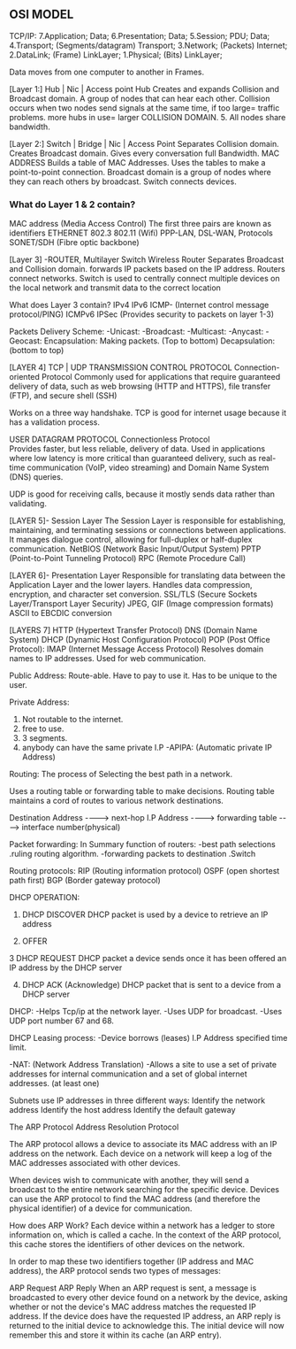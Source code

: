 <h2> OSI MODEL </h2>
TCP/IP:
7.Application;                                    	 Data;  
6.Presentation;                                   	 Data;
5.Session;                 PDU;                    	 Data;
4.Transport;            (Segments/datagram)   	    Transport;
3.Network;               (Packets)                  Internet;     
2.DataLink;               (Frame)             		LinkLayer;      
1.Physical;                (Bits)              		LinkLayer;

Data moves from one computer to another in Frames.

[Layer 1:]  Hub | Nic | Access point
Hub Creates and expands Collision and Broadcast domain. 
A group of nodes that can hear each other.
Collision occurs when two nodes send signals at the same time, if too large= traffic problems. 
 more hubs in use= larger COLLISION DOMAIN.
5. All nodes share bandwidth.

[Layer 2:]   Switch | Bridge | Nic | Access Point
 Separates Collision domain.
 Creates Broadcast domain.
 Gives every conversation full Bandwidth.
 MAC ADDRESS
 Builds a table of MAC Addresses. 
 Uses the tables to make a point-to-point connection.
 Broadcast domain is a group of nodes where they can reach      others by broadcast.
 Switch connects devices.


<h3> What do Layer 1 & 2 contain?</h3>

MAC address (Media Access Control)   The first three pairs are known as identifiers
ETHERNET 802.3 
802.11 (Wifi)
PPP-LAN, DSL-WAN, Protocols
SONET/SDH (Fibre optic backbone)



[Layer 3]  -ROUTER, Multilayer Switch Wireless Router
Separates Broadcast and Collision domain.
forwards IP packets based on the IP address. 
Routers connect networks.
Switch is used to centrally connect multiple devices on the local network and transmit data to the correct location


What does Layer 3 contain?
IPv4
IPv6
ICMP- (Internet control message protocol/PING)
ICMPv6
IPSec (Provides security to packets on layer 1-3)

Packets Delivery Scheme:
-Unicast:
-Broadcast:
-Multicast:
-Anycast:
-Geocast:
Encapsulation: Making packets. (Top to bottom)
Decapsulation: (bottom to top)

[LAYER 4]  TCP | UDP
TRANSMISSION CONTROL PROTOCOL 
Connection-oriented Protocol
Commonly used for applications that require guaranteed delivery of data, such as web browsing (HTTP and HTTPS), file transfer (FTP), and secure shell (SSH)

Works on a three way handshake.
TCP is good for internet usage because it has a validation process.

USER DATAGRAM PROTOCOL
Connectionless Protocol  
Provides faster, but less reliable, delivery of data.
Used in applications where low latency is more critical than guaranteed delivery, such as real-time communication (VoIP, video streaming) and Domain Name System (DNS) queries.

UDP is good for receiving calls, 
because it mostly sends data rather than validating.


[LAYER 5]- Session Layer 
The Session Layer is responsible for establishing, maintaining, and terminating sessions or connections between applications.
It manages dialogue control, allowing for full-duplex or half-duplex communication.
NetBIOS (Network Basic Input/Output System)
PPTP (Point-to-Point Tunneling Protocol)
RPC (Remote Procedure Call)



[LAYER 6]- Presentation Layer 
Responsible for translating data between the Application Layer and the lower layers.
Handles data compression, encryption, and character set conversion.
SSL/TLS (Secure Sockets Layer/Transport Layer Security)
JPEG, GIF (Image compression formats)
ASCII to EBCDIC conversion



[LAYERS  7] 
HTTP (Hypertext Transfer Protocol)
DNS (Domain Name System)
DHCP (Dynamic Host Configuration Protocol)
POP (Post Office Protocol):
IMAP (Internet Message Access Protocol)
Resolves domain names to IP addresses.
Used for web communication.





Public Address:
Route-able.
Have to pay to use it.
Has to be unique to the user.

Private Address:
1. Not routable to the internet.
2. free to use.
3. 3 segments.
4. anybody can have the same private I.P
-APIPA: (Automatic private IP Address)

Routing: 
The process of Selecting the best path in a network.

Uses a routing table or forwarding table to make decisions. 
 Routing table maintains a cord of routes to various network destinations.

Destination Address ----> next-hop I.P Address ----> forwarding table  ----> interface number(physical)

Packet forwarding:
In Summary function of routers:
-best path selections
.ruling routing algorithm.
-forwarding packets to destination
.Switch

Routing protocols:
RIP (Routing information protocol)
OSPF (open shortest path first)
BGP (Border gateway protocol)



DHCP OPERATION:

1. DHCP DISCOVER
DHCP packet is used by a device to retrieve an IP address

2. OFFER

3 DHCP REQUEST
DHCP packet a device sends once it has been offered an IP address by the DHCP server

4. DHCP ACK (Acknowledge)
DHCP packet that is sent to a device from a DHCP server


DHCP:
-Helps Tcp/ip at the network layer.
-Uses UDP for broadcast.
-Uses UDP port number 67 and 68.

DHCP Leasing process:
-Device borrows (leases) I.P Address specified time limit.


-NAT: (Network Address Translation)
-Allows a site to use a set of private addresses for internal communication and a set of global internet addresses. (at least one)


Subnets use IP addresses in three different ways:
Identify the network address
Identify the host address
Identify the default gateway




The ARP Protocol
Address Resolution Protocol

The ARP protocol allows a device to associate its MAC address with an IP address on the network. Each device on a network will keep a log of the MAC addresses associated with other devices.

When devices wish to communicate with another, they will send a broadcast to the entire network searching for the specific device. Devices can use the ARP protocol to find the MAC address (and therefore the physical identifier) of a device for communication.


How does ARP Work?
Each device within a network has a ledger to store information on, which is called a cache. In the context of the ARP protocol, this cache stores the identifiers of other devices on the network.

In order to map these two identifiers together (IP address and MAC address), the ARP protocol sends two types of messages:

ARP Request
ARP Reply
When an ARP request is sent, a message is broadcasted to every other device found on a network by the device, asking whether or not the device's MAC address matches the requested IP address. If the device does have the requested IP address, an ARP reply is returned to the initial device to acknowledge this. The initial device will now remember this and store it within its cache (an ARP entry). 
